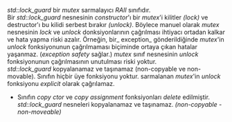 _std::lock_guard_ bir _mutex_ sarmalayıcı _RAII_ sınıfıdır. <br>
Bir _std::lock_guard_ nesnesinin _constructor_'ı bir _mutex_'i kilitler _(lock)_ ve destructor'ı bu kilidi serbest bırakır _(unlock)_. Böylece manuel olarak _mutex_ nesnesinin _lock_ ve _unlock_ donksiyonlarının çağrılması ihtiyacı ortadan kalkar ve hata yapma riski azalır. Örneğin, bir_ exception_ gönderildiğinde _mutex_'in _unlock_ fonksiyonunun çağrılmaması biçiminde ortaya çıkan hatalar yaşanmaz. (_exception safety_ sağlar.) _mutex_ sınıf nesnesinin _unlock_ fonksiyonunun çağrılmasının unutulması riski yoktur.<br>
_std::lock_guard_ kopyalanamaz ve taşınamaz (non-copyable ve non-movable).<vr>
Sınıfın hiçbir üye fonksiyonu yoktur. sarmalanan _mutex_'in _unlock_ fonksiyonu _explicit_ olarak çağrılamaz.
+ Sınıfın _copy ctor_ ve _copy assignment_ fonksiyonları _delete_ edilmiştir. _std::lock_guard_ nesneleri kopyalanamaz ve taşınamaz. _(non-copyable - non-moveable)_
